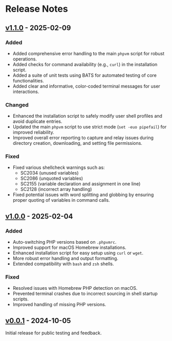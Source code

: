 # Release Notes

## [v1.1.0](https://github.com/Thavarshan/phpvm/compare/v1.0.0...v1.1.0) - 2025-02-09

### Added
- Added comprehensive error handling to the main `phpvm` script for robust operations.
- Added checks for command availability (e.g., `curl`) in the installation script.
- Added a suite of unit tests using BATS for automated testing of core functionalities.
- Added clear and informative, color-coded terminal messages for user interactions.

### Changed
- Enhanced the installation script to safely modify user shell profiles and avoid duplicate entries.
- Updated the main `phpvm` script to use strict mode (`set -euo pipefail`) for improved reliability.
- Improved overall error reporting to capture and relay issues during directory creation, downloading, and setting file permissions.

### Fixed
- Fixed various shellcheck warnings such as:
  - SC2034 (unused variables)
  - SC2086 (unquoted variables)
  - SC2155 (variable declaration and assignment in one line)
  - SC2128 (incorrect array handling)
- Fixed potential issues with word splitting and globbing by ensuring proper quoting of variables in command calls.

## [v1.0.0](https://github.com/Thavarshan/phpvm/compare/v0.0.1...v1.0.0) - 2025-02-04

### Added
- Auto-switching PHP versions based on `.phpvmrc`.
- Improved support for macOS Homebrew installations.
- Enhanced installation script for easy setup using `curl` or `wget`.
- More robust error handling and output formatting.
- Extended compatibility with `bash` and `zsh` shells.

### Fixed
- Resolved issues with Homebrew PHP detection on macOS.
- Prevented terminal crashes due to incorrect sourcing in shell startup scripts.
- Improved handling of missing PHP versions.

## [v0.0.1](https://github.com/Thavarshan/phpvm/compare/v0.0.0...v0.0.1) - 2024-10-05

Initial release for public testing and feedback.
